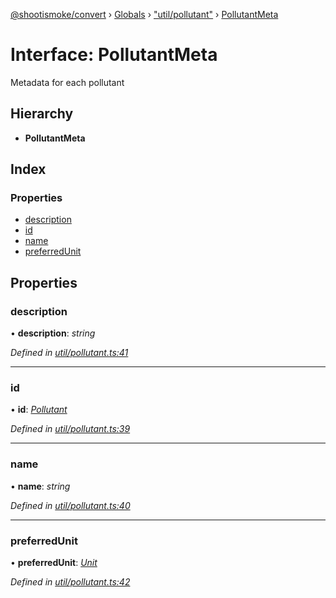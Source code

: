 [@shootismoke/convert](../README.md) › [Globals](../globals.md) › ["util/pollutant"](../modules/_util_pollutant_.md) › [PollutantMeta](_util_pollutant_.pollutantmeta.md)

# Interface: PollutantMeta

Metadata for each pollutant

## Hierarchy

* **PollutantMeta**

## Index

### Properties

* [description](_util_pollutant_.pollutantmeta.md#description)
* [id](_util_pollutant_.pollutantmeta.md#id)
* [name](_util_pollutant_.pollutantmeta.md#name)
* [preferredUnit](_util_pollutant_.pollutantmeta.md#preferredunit)

## Properties

###  description

• **description**: *string*

*Defined in [util/pollutant.ts:41](https://github.com/shootismoke/common/blob/eaab9f5/packages/convert/src/util/pollutant.ts#L41)*

___

###  id

• **id**: *[Pollutant](../modules/_util_pollutant_.md#pollutant)*

*Defined in [util/pollutant.ts:39](https://github.com/shootismoke/common/blob/eaab9f5/packages/convert/src/util/pollutant.ts#L39)*

___

###  name

• **name**: *string*

*Defined in [util/pollutant.ts:40](https://github.com/shootismoke/common/blob/eaab9f5/packages/convert/src/util/pollutant.ts#L40)*

___

###  preferredUnit

• **preferredUnit**: *[Unit](../modules/_util_pollutant_.md#unit)*

*Defined in [util/pollutant.ts:42](https://github.com/shootismoke/common/blob/eaab9f5/packages/convert/src/util/pollutant.ts#L42)*
